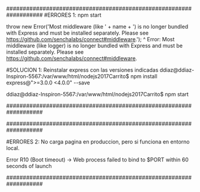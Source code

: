 ###################################################################
#ERRORES 1:   npm start

throw new Error('Most middleware (like ' + name + ') is no longer bundled with Express and must be installed separately. Please see https://github.com/senchalabs/connect#middleware.');
      ^
Error: Most middleware (like logger) is no longer bundled with Express and must be installed separately. Please see https://github.com/senchalabs/connect#middleware.


#SOLUCION 1: Reinstalar express con las versiones indicadas
ddiaz@ddiaz-Inspiron-5567:/var/www/html/nodejs2017Carrito$ npm install express@">=3.0.0 <4.0.0" --save

ddiaz@ddiaz-Inspiron-5567:/var/www/html/nodejs2017Carrito$ npm start

###################################################################

###################################################################

#ERRORES 2:   No carga pagina en produccion, pero si funciona en entorno local.

Error R10 (Boot timeout) -> Web process failed to bind to $PORT within 60 seconds of launch




###################################################################
